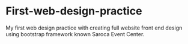 # First-web-design-practice
My first web design practice with creating full website front end design using bootstrap framework known Saroca Event Center.
